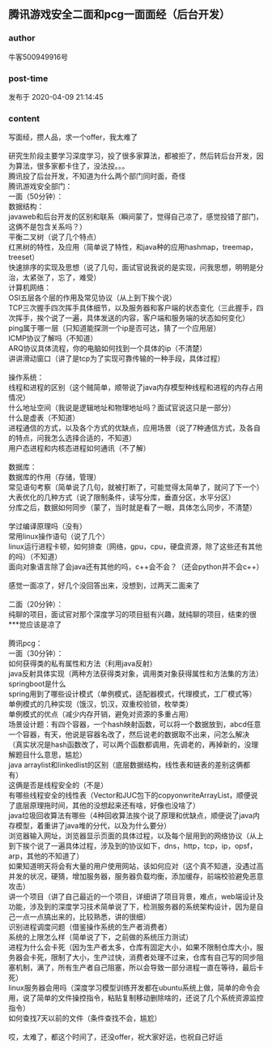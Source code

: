 ## 腾讯游戏安全二面和pcg一面面经（后台开发）
### author 
牛客500949916号
### post-time 

发布于  2020-04-09 21:14:45
### content 
<div class="post-topic-des nc-post-content">
 <div>
  写面经，攒人品，求一个offer，我太难了
 </div>
 <div>
  <br/>
 </div>
 <div>
  研究生阶段主要学习深度学习，投了很多家算法，都被拒了，然后转后台开发，因为算法，很多家都卡住了，没法投。。。
 </div>
 <div>
  <img alt="" src="https://uploadfiles.nowcoder.com/images/20200409/500949916_1586436985525_744CBA7D176F03E91969863E7B866CA3"/>
  <br/>
 </div>
 <div>
  腾讯投了后台开发，不知道为什么两个部门同时面，奇怪
 </div>
 <div>
  腾讯游戏安全部门：
 </div>
 <div>
  一面（50分钟）：
  <br/>
  <span>
  </span>
  数据结构：
  <br/>
  <span>
  </span>
  javaweb和后台开发的区别和联系（瞬间蒙了，觉得自己凉了，感觉投错了部门，这俩不是包含关系吗？）
  <br/>
  <span>
  </span>
  平衡二叉树（说了几个特点）
  <br/>
  <span>
  </span>
  红黑树的特性，及应用（简单说了特性，和java种的应用hashmap，treemap，treeset）
  <br/>
  <span>
  </span>
  快速排序的实现及思想（说了几句，面试官说我说的是实现，问我思想，明明是分治，太紧张了，忘了，难受）
  <br/>
  <span>
  </span>
  计算机网络：
  <br/>
  <span>
  </span>
  OSI五层各个层的作用及常见协议（从上到下挨个说）
  <br/>
  <span>
  </span>
  TCP三次握手四次挥手具体细节，以及服务器和客户端的状态变化（三此握手，四次挥手，挨个说了一遍，具体发送的内容，客户端和服务端的状态如何变化）
  <br/>
  <span>
  </span>
  ping属于哪一层（只知道能探测一个ip是否可达，猜了一个应用层）
  <br/>
  <span>
  </span>
  ICMP协议了解吗（不知道）
  <br/>
  <span>
  </span>
  ARQ协议具体流程，你的电脑如何找到一个具体的ip（不清楚）
  <br/>
  <span>
  </span>
  讲讲滑动窗口（讲了是tcp为了实现可靠传输的一种手段，具体过程）
  <br/>
  <br/>
  <span>
  </span>
  操作系统：
  <br/>
  <span>
  </span>
  线程和进程的区别（这个贼简单，顺带说了java内存模型种线程和进程的内存占用情况）
  <br/>
  <span>
  </span>
  什么地址空间（我说是逻辑地址和物理地址吗？面试官说这只是一部分）
  <br/>
  <span>
  </span>
  什么是虚表（不知道）
  <br/>
  <span>
  </span>
  进程通信的方式，以及各个方式的优缺点，应用场景（说了7种通信方式，及各自的特点，问我怎么选择合适的，不知道）
  <br/>
  <span>
  </span>
  用户态进程和内核态进程如何通讯（不了解）
  <br/>
  <br/>
  <span>
  </span>
  数据库：
  <br/>
  <span>
  </span>
  数据库的作用（存储，管理）
  <br/>
  <span>
  </span>
  常见语句考察（简单说了几句，就被打断了，可能觉得太简单了，就问了下一个）
  <br/>
  <span>
  </span>
  大表优化的几种方式（说了限制条件，读写分库，垂直分区，水平分区）
  <br/>
  <span>
  </span>
  分库之后，数据如何同步（蒙了，当时就是看了一眼，具体怎么同步，不清楚）
  <br/>
  <br/>
  <span>
  </span>
  学过编译原理吗（没有）
  <br/>
  <span>
  </span>
  常用linux操作语句（说了几个）
  <br/>
  <span>
  </span>
  linux运行进程卡顿，如何排查（网络，gpu，cpu，硬盘资源，除了这些还有其他的吗）（不知道）
  <br/>
  <span>
  </span>
  面向对象语言除了会java还有其他的吗，c++会不会？（还会python并不会c++）
  <br/>
 </div>
 <div>
  <br/>
 </div>
 <div>
  感觉一面凉了，好几个没回答出来，没想到，过两天二面来了
 </div>
 <div>
  <br/>
 </div>
 <div>
  二面（20分钟）：
 </div>
 <div>
  纯聊的项目，面试官对那个深度学习的项目挺有兴趣，就纯聊的项目，结束的很***觉应该是凉了
  <br/>
 </div>
 <div>
  <img alt="" src="https://uploadfiles.nowcoder.com/images/20200409/500949916_1586437089806_D1D838602D1D18A81F4AE8D1C2131423"/>
  <br/>
 </div>
 <div>
  <br/>
 </div>
 <div>
  腾讯pcg：
 </div>
 <div>
  一面（30分钟）：
  <br/>
 </div>
 <div>
  如何获得类的私有属性和方法（利用java反射）
  <br/>
  <span>
  </span>
  java反射具体实现（两种方法获得类对象，调用类对象获得属性和方法集的方法）
  <br/>
  <span>
  </span>
  springboot是什么
  <br/>
  <span>
  </span>
  spring用到了哪些设计模式（单例模式，适配器模式，代理模式，工厂模式等）
  <br/>
  <span>
  </span>
  单例模式的几种实现（饿汉，饥汉，双重校验锁，枚举类）
  <br/>
  <span>
  </span>
  单例模式的优点（减少内存开销，避免对资源的多重占用）
  <br/>
  <span>
  </span>
  场景设计题：有四个容器，一个hash映射函数，可以将一个数据放到，abcd任意一个容器，有天，他说是容器名改了，然后说老的数据取不出来，问怎么解决
  <br/>
  <span>
  </span>
  （真实状况是hash函数改了，可以两个函数都调用，先调老的，再掉新的，没理解题目什么意思，尴尬）
  <br/>
  <span>
  </span>
  java arraylist和linkedlist的区别（底层数据结构，线性表和链表的差别这俩都有）
  <br/>
  <span>
  </span>
  这俩是否是线程安全的（不是）
  <br/>
  <span>
  </span>
  有哪些线程安全的线性表（Vector和JUC包下的copyonwriteArrayList，顺便说了底层原理拖时间，其他的没想起来还有啥，好像也没啥了）
  <br/>
  <span>
  </span>
  java垃圾回收算法有哪些（4种回收算法挨个说了原理和优缺点，顺便说了java内存模型，着重讲了java堆的分代，以及为什么要分）
  <br/>
  <span>
  </span>
  浏览器输入网址，浏览器显示页面的具体过程，以及每个层用到的网络协议（从上到下挨个说了一遍具体过程，涉及到的协议如下，dns，http，tcp，ip，opsf，arp，其他的不知道了）
  <br/>
  <span>
  </span>
  如果知道明天将会有大量的用户使用网站，该如何应对（这个真不知道，没遇过高并发的状况，硬猜，增加服务器，服务器负载均衡，添加缓存，前端校验避免恶意攻击）
  <br/>
  <span>
  </span>
  讲一个项目（讲了自己最近的一个项目，详细讲了项目背景，难点，web端设计及功能，涉及到的深度学习技术简单说了下，检测服务器的系统架构设计，因为是自己一点一点搞出来的，比较熟悉，讲的很细）
  <br/>
  <span>
  </span>
  识别进程调度问题（借鉴操作系统的生产者消费者）
  <br/>
  <span>
  </span>
  系统的上限怎么样（简单说了下，之前做的系统压力测试）
  <br/>
  <span>
  </span>
  进程为什么会卡死（因为生产者太多，仓库有固定大小，如果不限制仓库大小，服务器会卡死，限制了大小，生产过快，消费者处理不过来，仓库有自己写的同步阻塞机制，满了，所有生产者自己阻塞，所以会导致一部分进程一直在等待，最后卡死）
  <br/>
  <span>
  </span>
  linux服务器会用吗（深度学习模型训练开发都在ubuntu系统上做，简单的命令会用，说了简单的文件操控指令，粘贴复制移动删除啥的，还说了几个系统资源监控指令）
  <br/>
  <span>
  </span>
  如何查找7天以前的文件（条件查找不会，尴尬）
 </div>
 <div>
  <br/>
 </div>
 <div>
  哎，太难了，都这个时间了，还没offer，祝大家好运，也祝自己好运
 </div>
 <div>
  <img alt="" src="https://uploadfiles.nowcoder.com/images/20200409/500949916_1586438049550_1E4011B38DD36B245C4248BED67A9B42"/>
  <br/>
 </div>
 <div>
  <br/>
 </div>
 <div>
  <br/>
 </div>
</div>
